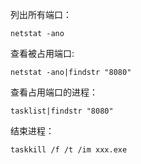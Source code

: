 列出所有端口：

	netstat -ano

查看被占用端口:

	netstat -ano|findstr "8080"

查看占用端口的进程：

	tasklist|findstr "8080"

结束进程：

	taskkill /f /t /im xxx.exe